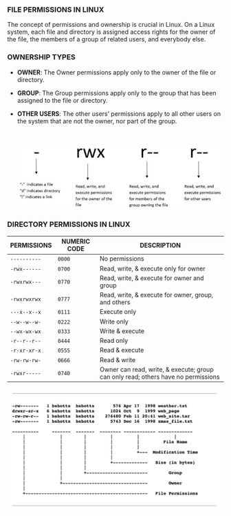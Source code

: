 ### **FILE PERMISSIONS IN LINUX**

The concept of permissions and ownership is crucial in Linux. On a Linux system, each file and directory is assigned access rights for the owner of the file, the members of a group of related users, and everybody else.

### **OWNERSHIP TYPES**

- **OWNER**: The Owner permissions apply only to the owner of the file or directory.
- **GROUP**: The Group permissions apply only to the group that has been assigned to the file or directory.
- **OTHER USERS**: The other users’ permissions apply to all other users on the system that are not the owner, nor part of the group.  
    <br/><br/>

    ![](../../../img/Linux-Environment/138.png)

### **DIRECTORY PERMISSIONS IN LINUX**

| PERMISSIONS | NUMERIC CODE | DESCRIPTION |
| --- | --- | --- |
| `----------` | `0000` | No permissions |
| `-rwx------` | `0700` | Read, write, & execute only for owner |
| `-rwxrwx---` | `0770` | Read, write, & execute for owner and group |
| `-rwxrwxrwx` | `0777` | Read, write, & execute for owner, group, and others |
| `---x--x--x` | `0111` | Execute only |
| `--w--w--w-` | `0222` | Write only |
| `--wx-wx-wx` | `0333` | Write & execute |
| `-r--r--r--` | `0444` | Read only |
| `-r-xr-xr-x` | `0555` | Read & execute |
| `-rw-rw-rw-` | `0666` | Read & write |
| `-rwxr-----` | `0740` | Owner can read, write, & execute; group can only read; others have no permissions |


![](../../../img/Linux-Environment/139.png)